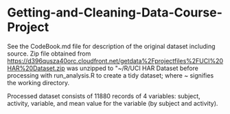 # Getting-and-Cleaning-Data-Course-Project

See the CodeBook.md file for description of the original dataset including source.
Zip file obtained from https://d396qusza40orc.cloudfront.net/getdata%2Fprojectfiles%2FUCI%20HAR%20Dataset.zip was unzipped to "~/R/UCI HAR Dataset before processing with run_analysis.R to create a tidy dataset; where ~ signifies the working directory.

Processed dataset consists of 11880 records of 4 variables: subject, activity, variable, and mean value for the variable (by subject and activity).

